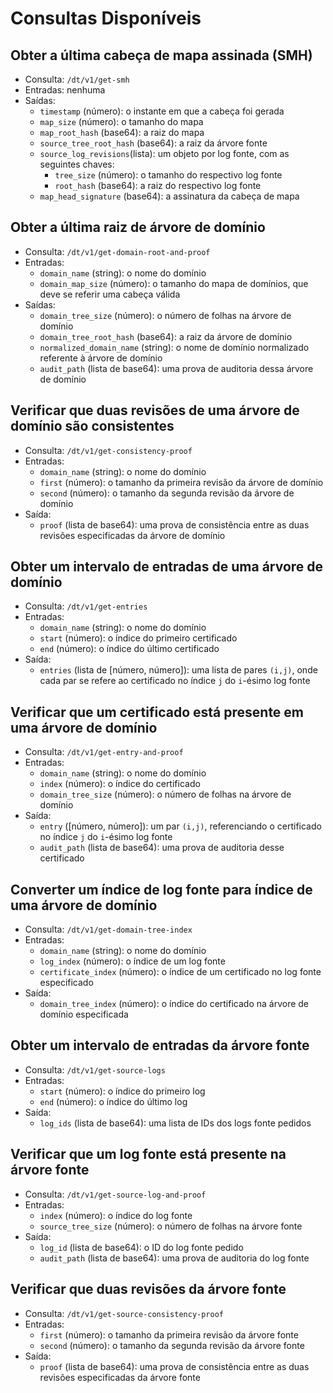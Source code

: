 # Consultas Disponíveis

## Obter a última cabeça de mapa assinada (SMH)

- Consulta: `/dt/v1/get-smh`
- Entradas: nenhuma
- Saídas:
  - `timestamp` (número): o instante em que a cabeça foi gerada
  - `map_size` (número): o tamanho do mapa
  - `map_root_hash` (base64): a raiz do mapa
  - `source_tree_root_hash` (base64): a raiz da árvore fonte
  - `source_log_revisions`(lista):
    um objeto por log fonte, com as seguintes chaves:
    - `tree_size` (número): o tamanho do respectivo log fonte
    - `root_hash` (base64): a raiz do respectivo log fonte
  - `map_head_signature` (base64): a assinatura da cabeça de mapa

## Obter a última raiz de árvore de domínio

- Consulta: `/dt/v1/get-domain-root-and-proof`
- Entradas:
  - `domain_name` (string): o nome do domínio
  - `domain_map_size` (número): o tamanho do mapa de domínios, que deve se referir uma cabeça válida
- Saídas:
  - `domain_tree_size` (número): o número de folhas na árvore de domínio
  - `domain_tree_root_hash` (base64): a raiz da árvore de domínio
  - `normalized_domain_name` (string): o nome de domínio normalizado referente à árvore de domínio
  - `audit_path` (lista de base64): uma prova de auditoria dessa árvore de domínio

## Verificar que duas revisões de uma árvore de domínio são consistentes

- Consulta: `/dt/v1/get-consistency-proof`
- Entradas:
  - `domain_name` (string): o nome do domínio
  - `first` (número): o tamanho da primeira revisão da árvore de domínio
  - `second` (número): o tamanho da segunda revisão da árvore de domínio
- Saída:
  - `proof` (lista de base64): uma prova de consistência entre as duas revisões especificadas da árvore de domínio

## Obter um intervalo de entradas de uma árvore de domínio

- Consulta: `/dt/v1/get-entries`
- Entradas:
  - `domain_name` (string): o nome do domínio
  - `start` (número): o índice do primeiro certificado
  - `end` (número): o índice do último certificado
- Saída:
  - `entries` (lista de [número, número]): uma lista de pares `(i,j)`,
    onde cada par se refere ao certificado no índice `j` do `i`-ésimo log fonte

## Verificar que um certificado está presente em uma árvore de domínio

- Consulta: `/dt/v1/get-entry-and-proof`
- Entradas:
  - `domain_name` (string): o nome do domínio
  - `index` (número): o índice do certificado
  - `domain_tree_size` (número): o número de folhas na árvore de domínio
- Saída:
  - `entry` ([número, número]): um par `(i,j)`, referenciando o certificado
    no índice `j` do `i`-ésimo log fonte
  - `audit_path` (lista de base64): uma prova de auditoria desse certificado

## Converter um índice de log fonte para índice de uma árvore de domínio

- Consulta: `/dt/v1/get-domain-tree-index`
- Entradas:
  - `domain_name` (string): o nome do domínio
  - `log_index` (número): o índice de um log fonte
  - `certificate_index` (número): o índice de um certificado no log fonte especificado
- Saída:
  - `domain_tree_index` (número): o índice do certificado na árvore de domínio especificada

## Obter um intervalo de entradas da árvore fonte

- Consulta: `/dt/v1/get-source-logs`
- Entradas:
  - `start` (número): o índice do primeiro log
  - `end` (número): o índice do último log
- Saída:
  - `log_ids` (lista de base64): uma lista de IDs dos logs fonte pedidos

## Verificar que um log fonte está presente na árvore fonte

- Consulta: `/dt/v1/get-source-log-and-proof`
- Entradas:
  - `index` (número): o índice do log fonte
  - `source_tree_size` (número): o número de folhas na árvore fonte
- Saída:
  - `log_id` (lista de base64): o ID do log fonte pedido
  - `audit_path` (lista de base64): uma prova de auditoria do log fonte

## Verificar que duas revisões da árvore fonte

- Consulta: `/dt/v1/get-source-consistency-proof`
- Entradas:
  - `first` (número): o tamanho da primeira revisão da árvore fonte
  - `second` (número): o tamanho da segunda revisão da árvore fonte
- Saída:
  - `proof` (lista de base64): uma prova de consistência entre as duas revisões especificadas da árvore fonte
